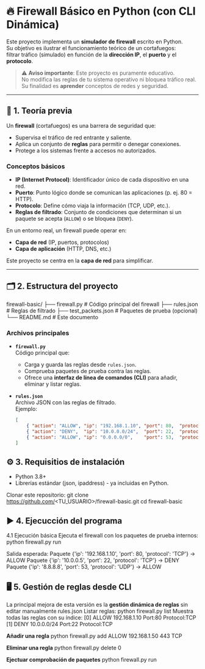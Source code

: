 # 🔥 Firewall Básico en Python (con CLI Dinámica)

Este proyecto implementa un **simulador de firewall** escrito en Python.  
Su objetivo es ilustrar el funcionamiento teórico de un cortafuegos:  
filtrar tráfico (simulado) en función de la **dirección IP**, el **puerto** y el **protocolo**.

> ⚠️ **Aviso importante**: Este proyecto es puramente educativo.  
> No modifica las reglas de tu sistema operativo ni bloquea tráfico real.  
> Su finalidad es **aprender** conceptos de redes y seguridad.

---

## 🧠 1. Teoría previa

Un **firewall** (cortafuegos) es una barrera de seguridad que:
- Supervisa el tráfico de red entrante y saliente.
- Aplica un conjunto de **reglas** para permitir o denegar conexiones.
- Protege a los sistemas frente a accesos no autorizados.

### Conceptos básicos

- **IP (Internet Protocol)**: Identificador único de cada dispositivo en una red.
- **Puerto**: Punto lógico donde se comunican las aplicaciones (p. ej. 80 = HTTP).
- **Protocolo**: Define cómo viaja la información (TCP, UDP, etc.).
- **Reglas de filtrado**: Conjunto de condiciones que determinan si un paquete se acepta (`ALLOW`) o se bloquea (`DENY`).

En un entorno real, un firewall puede operar en:
- **Capa de red** (IP, puertos, protocolos)
- **Capa de aplicación** (HTTP, DNS, etc.)

Este proyecto se centra en la **capa de red** para simplificar.

---

## 🗂️ 2. Estructura del proyecto
firewall-basic/
├── firewall.py # Código principal del firewall
├── rules.json # Reglas de filtrado
├── test_packets.json # Paquetes de prueba (opcional)
└── README.md # Este documento


### Archivos principales

- **`firewall.py`**  
  Código principal que:
  - Carga y guarda las reglas desde `rules.json`.
  - Comprueba paquetes de prueba contra las reglas.
  - Ofrece una **interfaz de línea de comandos (CLI)** para añadir, eliminar y listar reglas.
  
- **`rules.json`**  
  Archivo JSON con las reglas de filtrado.  
  Ejemplo:
  ```json
  [
      { "action": "ALLOW", "ip": "192.168.1.10", "port": 80,  "protocol": "TCP" },
      { "action": "DENY",  "ip": "10.0.0.0/24",  "port": 22,  "protocol": "TCP" },
      { "action": "ALLOW", "ip": "0.0.0.0/0",    "port": 53,  "protocol": "UDP" }
  ]

## ⚙️ 3. Requisitios de instalación
- Python 3.8+
- Librerías estándar (json, ipaddress) - ya incluidas en Python.

Clonar este repositorio:
git clone https://github.com/<TU_USUARIO>/firewall-basic.git
cd firewall-basic

## ▶️ 4. Ejecucción del programa 
4.1 Ejecución básica 
Ejecuta el firewall con los paquetes de prueba internos:
python firewall.py run

Salida esperada: 
Paquete {'ip': '192.168.1.10', 'port': 80, 'protocol': 'TCP'} -> ALLOW
Paquete {'ip': '10.0.0.5', 'port': 22, 'protocol': 'TCP'} -> DENY
Paquete {'ip': '8.8.8.8', 'port': 53, 'protocol': 'UDP'} -> ALLOW

## 🖥️ 5. Gestión de reglas desde CLI
La principal mejora de esta versión es la **gestión dinámica de reglas** sin editar manualmente rules.json
Listar reglas:
python firewall.py list
Muestra todas las reglas con su índice: 
[0] ALLOW 192.168.1.10 Port:80 Protocol:TCP
[1] DENY  10.0.0.0/24   Port:22 Protocol:TCP

**Añadir una regla** 
python firewall.py add ALLOW 192.168.1.50 443 TCP

**Eliminar una regla** 
python firewall.py delete 0

**Ejectuar comprobación de paquetes** 
python firewall.py run
